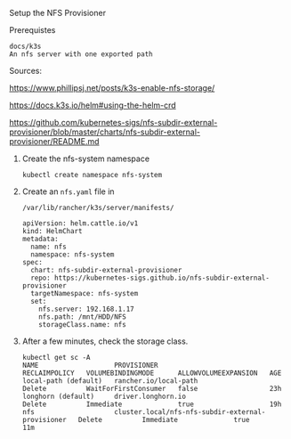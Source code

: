 Setup the NFS Provisioner

Prerequistes

    docs/k3s
    An nfs server with one exported path

Sources: 

https://www.phillipsj.net/posts/k3s-enable-nfs-storage/

https://docs.k3s.io/helm#using-the-helm-crd

https://github.com/kubernetes-sigs/nfs-subdir-external-provisioner/blob/master/charts/nfs-subdir-external-provisioner/README.md

1) Create the nfs-system namespace
   ```
   kubectl create namespace nfs-system
   ```

2) Create an `nfs.yaml` file in
   
   `/var/lib/rancher/k3s/server/manifests/`

    ```
    apiVersion: helm.cattle.io/v1
    kind: HelmChart
    metadata:
      name: nfs
      namespace: nfs-system
    spec:
      chart: nfs-subdir-external-provisioner
      repo: https://kubernetes-sigs.github.io/nfs-subdir-external-provisioner
      targetNamespace: nfs-system
      set:
        nfs.server: 192.168.1.17
        nfs.path: /mnt/HDD/NFS
        storageClass.name: nfs
    ```
3) After a few minutes, check the storage class.

    ```
    kubectl get sc -A
    NAME                   PROVISIONER                                         RECLAIMPOLICY   VOLUMEBINDINGMODE      ALLOWVOLUMEEXPANSION   AGE
    local-path (default)   rancher.io/local-path                               Delete          WaitForFirstConsumer   false                  23h
    longhorn (default)     driver.longhorn.io                                  Delete          Immediate              true                   19h
    nfs                    cluster.local/nfs-nfs-subdir-external-provisioner   Delete          Immediate              true                   11m
    ```
